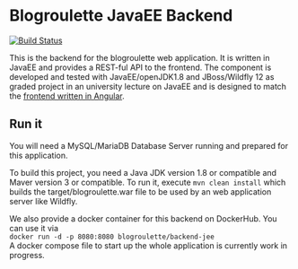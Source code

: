 # Blogroulette JavaEE Backend
[![Build Status](https://travis-ci.org/blogroulette/backend-jee.svg?branch=master)](https://travis-ci.org/blogroulette/backend-jee)

This is the backend for the blogroulette web application. 
It is written in JavaEE and provides a REST-ful API to the frontend.
The component is developed and tested with JavaEE/openJDK1.8 and JBoss/Wildfly 
12 as graded project in an university lecture on JavaEE and is designed to match
the [frontend written in Angular](https://github.com/blogroulette/frontend-angular).


## Run it
You will need a MySQL/MariaDB Database Server running and prepared for this application.

To build this project, you need a Java JDK version 1.8 or compatible and Maver version 3 or compatible.
To run it, execute ```mvn clean install``` which builds the target/blogroulette.war file to be used by 
an web application server like Wildfly.

We also provide a docker container for this backend on DockerHub. You can use it via  
```docker run -d -p 8080:8080 blogroulette/backend-jee```  
A docker compose file to start up the whole application is currently work in progress.
